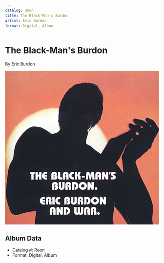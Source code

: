 ```yaml
---
catalog: Roon
title: The Black-Man's Burdon
artist: Eric Burdon
format: Digital, Album
---
```


# The Black-Man's Burdon

By Eric Burdon

![](../../assets/albumcovers/Eric_Burdon-The_Black-Mans_Burdon.png)

## Album Data

- Catalog #: Roon
- Format: Digital, Album

